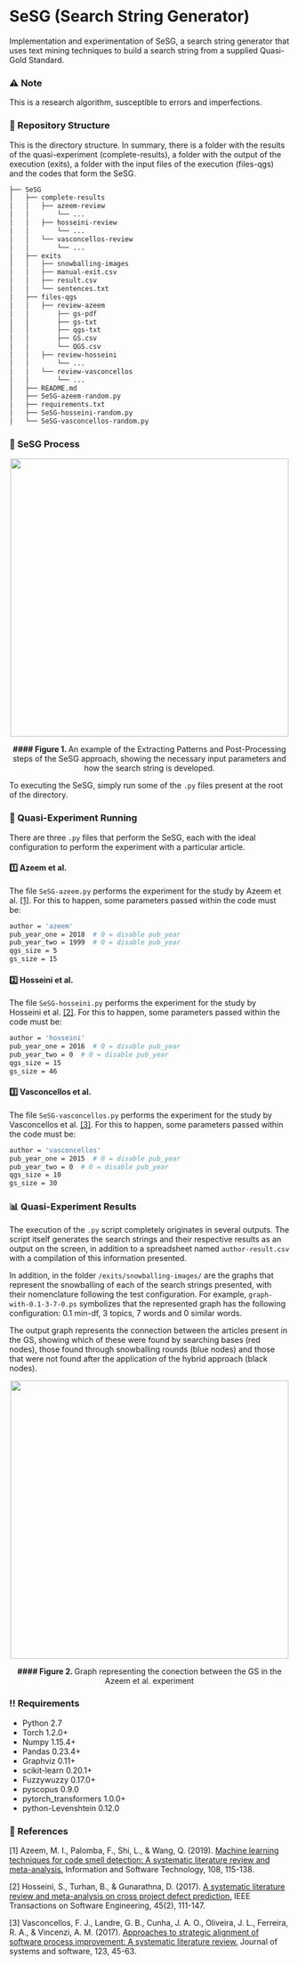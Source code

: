 # SeSG (Search String Generator)

Implementation and experimentation of SeSG, a search string generator that uses text mining techniques to build a search string from a supplied Quasi-Gold Standard.

### :warning: Note

This is a research algorithm, susceptible to errors and imperfections.

### :file_folder: Repository Structure
This is the directory structure. In summary, there is a folder with the results of the quasi-experiment (complete-results), a folder with the output of the execution (exits), a folder with the input files of the execution (files-qgs) and the codes that form the SeSG.

```bash
├── SeSG
│   ├── complete-results
│   │   ├── azeem-review
│   │       └── ...
│   │   ├── hosseini-review
│   │       └── ...
│   │   └── vasconcellos-review
│   │       └── ...
│   ├── exits
│   │   ├── snowballing-images
│   │   ├── manual-exit.csv
│   │   ├── result.csv
│   │   └── sentences.txt
│   ├── files-qgs
│   │   ├── review-azeem
│   │       ├── gs-pdf
│   │       ├── gs-txt
│   │       ├── qgs-txt
│   │       ├── GS.csv
│   │       └── QGS.csv
│   │   ├── review-hosseini
│   │       └── ...
│   │   └── review-vasconcellos
│   │       └── ...
│   ├── README.md
│   ├── SeSG-azeem-random.py
│   ├── requirements.txt
│   ├── SeSG-hosseini-random.py
│   └── SeSG-vasconcellos-random.py

```

### :rocket: SeSG Process

<p align="center"><img align="center" src="https://github.com/LeoFuchs/SeSG/blob/master/images/process.jpg" width="500"></p>

<p align="center"><b> #### Figure 1. </b>An example of the Extracting Patterns and Post-Processing steps of the SeSG approach, showing the necessary input parameters and how the search string is developed.</p>


To executing the SeSG, simply run some of the `.py` files present at the root of the directory.

###  :runner: Quasi-Experiment Running

There are three `.py` files that perform the SeSG, each with the ideal configuration to perform the experiment with a particular article.

####  :one: Azeem et al.

The file `SeSG-azeem.py` performs the experiment for the study by Azeem et al. [[1]](#1). For this to happen, some parameters passed within the code must be:

```bash
author = 'azeem'
pub_year_one = 2018  # 0 = disable pub_year
pub_year_two = 1999  # 0 = disable pub_year
qgs_size = 5
gs_size = 15
```

####  :two: Hosseini et al.

The file `SeSG-hosseini.py` performs the experiment for the study by Hosseini et al. [[2]](#2). For this to happen, some parameters passed within the code must be:

```bash
author = 'hosseini'
pub_year_one = 2016  # 0 = disable pub_year
pub_year_two = 0  # 0 = disable pub_year
qgs_size = 15
gs_size = 46
```

####  :three: Vasconcellos et al.

The file `SeSG-vasconcellos.py` performs the experiment for the study by Vasconcellos et al. [[3]](#3). For this to happen, some parameters passed within the code must be:

```bash
author = 'vasconcellos'
pub_year_one = 2015  # 0 = disable pub_year
pub_year_two = 0  # 0 = disable pub_year
qgs_size = 10
gs_size = 30
```

###  :bar_chart: Quasi-Experiment Results

The execution of the `.py` script completely originates in several outputs. The script itself generates the search strings and their respective results as an output on the screen, in addition to a spreadsheet named `author-result.csv` with a compilation of this information presented. 

In addition, in the folder `/exits/snowballing-images/` are the graphs that represent the snowballing of each of the search strings presented, with their nomenclature following the test configuration. For example, `graph-with-0.1-3-7-0.ps` symbolizes that the represented graph has the following configuration: 0.1 min-df, 3 topics, 7 words and 0 similar words.

The output graph represents the connection between the articles present in the GS, showing which of these were found by searching bases (red nodes), those found through snowballing rounds (blue nodes) and those that were not found after the application of the hybrid approach (black nodes).

<p align="center"><img src="https://github.com/LeoFuchs/SeSG/blob/master/images/snowballing-output.png" width="500"></p>

<p align="center"><b> #### Figure 2. </b>Graph representing the conection between the GS in the Azeem et al. experiment</p>


###   :bangbang: Requirements
* Python 2.7
* Torch 1.2.0+
* Numpy 1.15.4+
* Pandas 0.23.4+
* Graphviz 0.11+
* scikit-learn 0.20.1+
* Fuzzywuzzy 0.17.0+
* pyscopus 0.9.0
* pytorch_transformers 1.0.0+
* python-Levenshtein 0.12.0

### :page_facing_up: References
<a id="1">[1]</a> Azeem, M. I., Palomba, F., Shi, L., & Wang, Q. (2019). [Machine learning techniques for code smell detection: A systematic literature review and meta-analysis.](https://www.sciencedirect.com/science/article/abs/pii/S0950584918302623) Information and Software Technology, 108, 115-138.

<a id="2">[2]</a> Hosseini, S., Turhan, B., & Gunarathna, D. (2017). [A systematic literature review and meta-analysis on cross project defect prediction.](https://ieeexplore.ieee.org/abstract/document/8097045/) IEEE Transactions on Software Engineering, 45(2), 111-147.

<a id="3">[3]</a> Vasconcellos, F. J., Landre, G. B., Cunha, J. A. O., Oliveira, J. L., Ferreira, R. A., & Vincenzi, A. M. (2017). [Approaches to strategic alignment of software process improvement: A systematic literature review.](https://www.sciencedirect.com/science/article/pii/S0164121216301893) Journal of systems and software, 123, 45-63.
